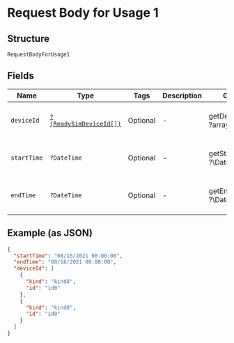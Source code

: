 
# Request Body for Usage 1

## Structure

`RequestBodyForUsage1`

## Fields

| Name | Type | Tags | Description | Getter | Setter |
|  --- | --- | --- | --- | --- | --- |
| `deviceId` | [`?(ReadySimDeviceId[])`](../../doc/models/ready-sim-device-id.md) | Optional | - | getDeviceId(): ?array | setDeviceId(?array deviceId): void |
| `startTime` | `?DateTime` | Optional | - | getStartTime(): ?\DateTime | setStartTime(?\DateTime startTime): void |
| `endTime` | `?DateTime` | Optional | - | getEndTime(): ?\DateTime | setEndTime(?\DateTime endTime): void |

## Example (as JSON)

```json
{
  "startTime": "08/15/2021 00:00:00",
  "endTime": "08/16/2021 00:00:00",
  "deviceId": [
    {
      "kind": "kind8",
      "id": "id0"
    },
    {
      "kind": "kind8",
      "id": "id0"
    }
  ]
}
```

